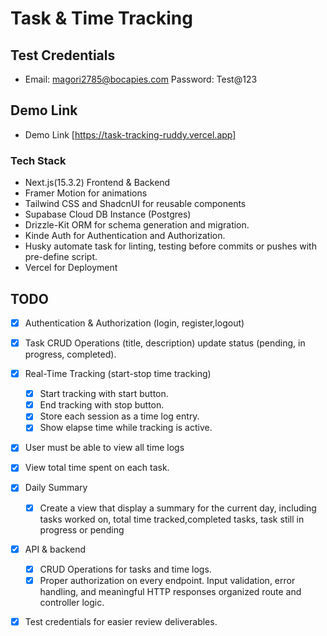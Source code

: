 # Task & Time Tracking

## Test Credentials

- Email: magori2785@bocapies.com Password: Test@123

## Demo Link

- Demo Link [https://task-tracking-ruddy.vercel.app]

### Tech Stack

- Next.js(15.3.2) Frontend & Backend
- Framer Motion for animations
- Tailwind CSS and ShadcnUI for reusable components
- Supabase Cloud DB Instance (Postgres)
- Drizzle-Kit ORM for schema generation and migration.
- Kinde Auth for Authentication and Authorization.
- Husky automate task for linting, testing before commits or pushes with pre-define script.
- Vercel for Deployment

## TODO

- [x] Authentication & Authorization (login, register,logout)

- [x] Task CRUD Operations (title, description) update status (pending, in progress, completed).

- [x] Real-Time Tracking (start-stop time tracking)

  - [x] Start tracking with start button.
  - [x] End tracking with stop button.
  - [x] Store each session as a time log entry.
  - [x] Show elapse time while tracking is active.

- [x] User must be able to view all time logs
- [x] View total time spent on each task.

- [x] Daily Summary

  - [x] Create a view that display a summary for the current day, including tasks worked on, total time tracked,completed tasks, task still in progress or pending

- [x] API & backend

  - [x] CRUD Operations for tasks and time logs.
  - [x] Proper authorization on every endpoint. Input validation, error handling, and meaningful HTTP responses organized route and controller logic.

- [x] Test credentials for easier review deliverables.
